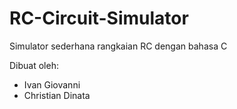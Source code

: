 # RC-Circuit-Simulator
Simulator sederhana rangkaian RC dengan bahasa C

Dibuat oleh:
- Ivan Giovanni
- Christian Dinata
